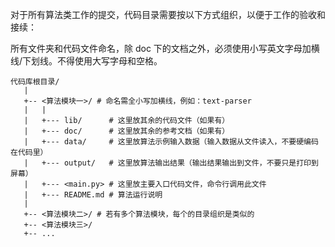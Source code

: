 对于所有算法类工作的提交，代码目录需要按以下方式组织，以便于工作的验收和接续：

所有文件夹和代码文件命名，除 doc 下的文档之外，必须使用小写英文字母加横线/下划线。不得使用大写字母和空格。

```
代码库根目录/
   |
   +-- <算法模块一>/ # 命名需全小写加横线，例如：text-parser
   |   |
   |   +--- lib/      # 这里放其余的代码文件（如果有）
   |   +--- doc/      # 这里放其余的参考文档（如果有）
   |   +--- data/     # 这里放算法示例输入数据（输入数据从文件读入，不要硬编码在代码里）
   |   +--- output/   # 这里放算法输出结果（输出结果输出到文件，不要只是打印到屏幕）
   |   +--- <main.py> # 这里放主要入口代码文件，命令行调用此文件
   |   +--- README.md # 算法运行说明
   |
   +-- <算法模块二>/ # 若有多个算法模块，每个的目录组织是类似的
   +-- <算法模块三>/ 
   +-- ...
```
